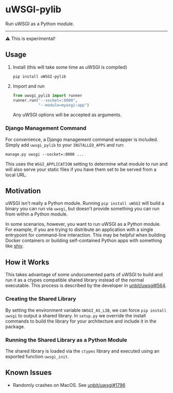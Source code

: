 # uWSGI-pylib

Run uWSGI as a Python module.

----

⚠️ This is experimental!

## Usage

1. Install (this will take some time as uWSGI is compiled)

    ```
    pip install uWSGI-pylib
    ```

2. Import and run

    ```python
    from uwsgi_pylib import runner
    runner.run("--socket=:8000",
               "--module=mywsgi:app")
 
    ```
    
    Any uWSGI options will be accepted as arguments.
    
### Django Management Command

For convenience, a Django management command wrapper is included. Simply add `uwsgi_pylib` to your `INSTALLED_APPS` and run:

```
manage.py uwsgi --socket=:8000 ...
```

This uses the `WSGI_APPLICATION` setting to determine what module to run and will also serve your static files if you have them set to be served from a local URL.

## Motivation

uWSGI isn't really a Python module. Running `pip install uWSGI` will build a binary you can run via `uwsgi`, but doesn't provide something you can run from within a Python module.

In some scenarios, however, you want to run uWSGI as a Python module. For example, if you are trying to distribute an application with a single entrypoint for command-line interaction. This may be helpful when building Docker containers or building self-contained Python apps with something like [shiv](https://github.com/linkedin/shiv).


## How it Works


This takes advantage of some undocumented parts of uWSGI to build and run it as a ctypes compatible shared library instead of the normal executable. This process is described by the developer in [unbit/uwsgi#564](https://github.com/unbit/uwsgi/issues/564#issuecomment-37719925).

### Creating the Shared Library

By setting the environment variable `UWSGI_AS_LIB`, we can force `pip install uwsgi` to output a shared library. In `setup.py` we override the install commands to build the library for your architecture and include it in the package.

### Running the Shared Library as a Python Module

The shared library is loaded via the `ctypes` library and executed using an exported function `uwsgi_init`.

## Known Issues

* Randomly crashes on MacOS. See [unbit/uwsgi#1796](https://github.com/unbit/uwsgi/issues/1796)
